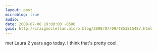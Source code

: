 ```yaml
---
layout: post
microblog: true
audio: 
date: 2008-07-08 19:00:00 -0500
guid: http://craigmcclellan.micro.blog/2008/07/09/t853815487.html
---
```

met Laura 2 years ago today. I think that's pretty cool.
